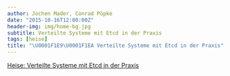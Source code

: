 ```yaml
---
author: Jochen Mader, Conrad Pöpke
date: "2015-10-16T12:00:00Z"
header-img: img/home-bg.jpg
subtitle: Verteilte Systeme mit Etcd in der Praxis
tags: [heise]
title: "\U0001F1E9\U0001F1EA Verteilte Systeme mit Etcd in der Praxis"
---
```

[Heise: Verteilte Systeme mit Etcd in der Praxis](http://www.heise.de/developer/artikel/Verteilte-Systeme-mit-Etcd-in-der-Praxis-2845358.html)